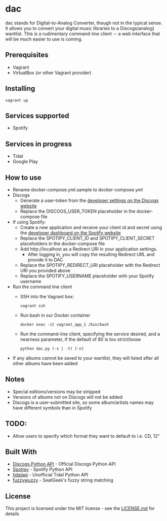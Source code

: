 # dac
dac stands for Digital-to-Analog Converter, though not in the typical sense.
It allows you to convert your digital music libraries to a Discogs(analog) wantlist.
This is a rudimentary command-line client -- a web interface that will be much
easier to use is coming.

## Prerequisites
- Vagrant
- VirtualBox (or other Vagrant provider)

## Installing
```
vagrant up
```

## Services supported
- Spotify

## Services in progress
- Tidal
- Google Play

## How to use
- Rename docker-compose.yml.sample to docker-compose.yml
- Discogs
    - Generate a user-token from the
      [developer settings on the Discogs website](https://www.discogs.com/settings/developers)
    - Replace the DISCOGS_USER_TOKEN placeholder in the docker-compose file
- If using Spotify:
    - Create a new application and receive your client id and secret using the
    [developer dashboard on the Spotify website](https://developer.spotify.com/dashboard/applications)
    - Replace the SPOTIPY_CLIENT_ID and SPOTIPY_CLIENT_SECRET placeholders
    in the docker-compose file
    - Add http://localhost as a Redirect URI in your application settings.
        - After logging in, you will copy the resulting Redirect URL and provide
        it to DAC
    - Replace the SPOTIPY_REDIRECT_URI placeholder with the Redirect URI you
    provided above
    - Replace the SPOTIFY_USERNAME placeholder with your Spotify username
- Run the command line client
    - SSH into the Vagrant box:

        ```
        vagrant ssh
        ```

    - Run bash in our Docker container

        ```
        docker exec -it vagrant_app_1 /bin/bash
        ```

    - Run the command-line client, specifying the service desired,
    and a nearness parameter, if the default of 80 is too strict/loose

        ```
        python dac.py (-s | -t) [-n]
        ```
- If any albums cannot be saved to your wantlist, they will listed after
all other albums have been added

## Notes
- Special editions/versions may be stripped
- Versions of albums not on Discogs will not be added
- Discogs is a user-submitted site, so some album/artists names may have
different symbols than in Spotify

## TODO:
- Allow users to specify which format they want to default to i.e. CD, 12"

## Built With
- [Discogs Python API](https://github.com/discogs/discogs_client) -
Official Discogs Python API
- [Spotipy](http://spotipy.readthedocs.io/en/latest/#) -
Spotify Python API
- [tidalapi](https://pythonhosted.org/tidalapi/#) -
Unofficial Tidal Python API
- [fuzzywuzzy](https://github.com/seatgeek/fuzzywuzzy) - SeatGeek's fuzzy
string matching

## License
This project is licensed under the MIT license -
see the [LICENSE.md](LICENSE.md) for details

